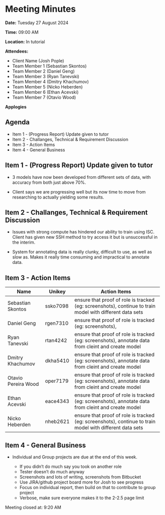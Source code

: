 # Meeting Minutes

**Date:** Tuesday 27 August 2024

**Time:** 09:00 AM

**Location:** In tutorial

**Attendees:**

* Client Name (Josh Pople)
* Team Member 1 (Sebastian Skontos)
* Team Member 2 (Daniel Geng)
* Team Member 3 (Ryan Tanevski)
* Team Member 4 (Dmitry Khachumov)
* Team Member 5 (Nicko Heberden)
* Team Member 6 (Ethan Acevski)
* Team Member 7 (Otavio Wood)

**Applogies**

## Agenda

* Item 1 - (Progress Report) Update given to tutor
* Item 2 - Challanges, Technical & Requirement Discussion
* Item 3 - Action Items
* Item 4 - General Business

## Item 1 - (Progress Report) Update given to tutor

* 3 models have now been developed from different sets of data, with accuracy from both just above 70%.

* Client says we are progressing well but its now time to move from researching to actually yielding some results. 

## Item 2 - Challanges, Technical & Requirement Discussion

* Issues with strong compute has hindered our ability to train using ISC. Client has given new SSH method to try access it but is unsuccessful in the interim.

* System for annotating data is really clunky, difficult to use, as well as slow as. Makes it really time consuming and impractical to annotate data. 


## Item 3 - Action Items

| Name | Unikey | Action Items |
|--|--|--|
| Sebastian Skontos | ssko7098 | ensure that proof of role is tracked (eg: screenshots), continue to train model with different data sets |
| Daniel Geng | rgen7310 | ensure that proof of role is tracked (eg: screenshots),  |
| Ryan Tanevski | rtan4242 | ensure that proof of role is tracked (eg: screenshots), annotate data from cleint and create model |
| Dmitry Khachumov | dkha5410 | ensure that proof of role is tracked (eg: screenshots), annotate data from cleint and create model |
| Otavio Pereira Wood | oper7179 | ensure that proof of role is tracked (eg: screenshots), annotate data from cleint and create model |
| Ethan Acevski | eace4343 | ensure that proof of role is tracked (eg: screenshots), annotate data from cleint and create model |
| Nicko Heberden | nheb2621 | ensure that proof of role is tracked (eg: screenshots), continue to train model with different data sets |

## Item 4 - General Business

* Individual and Group projects are due at the end of this week.


    -	If you didn’t do much say you took on another role
    -	Tester doesn’t do much anyway 
    -	Screenshots and lots of writing, screenshots from Bitbucket
    -	Use JIRA/github project board more for Josh to see progress
    -	Focus on individual report, then build on that to contribute to group project
    -	Verbose, make sure everyone makes it to the 2-2.5 page limit 


Meeting closed at:  9:20 AM
